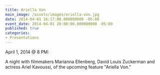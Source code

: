 ```yaml
---
title: Ariella Von
main_image: /assets/images/ariella-von.jpg
date: 2014-04-01 16:17:00.000000000 -05:00
event_date: 2014-04-01 20:00:00.000000000 -05:00
published: true
categories:
- Presentations
---
```

April 1, 2014 @ 8 PM:

A night with filmmakers Marianna Ellenberg, David Louis Zuckerman and actress Ariel Kavoussi, of the upcoming feature "Ariella Von."
